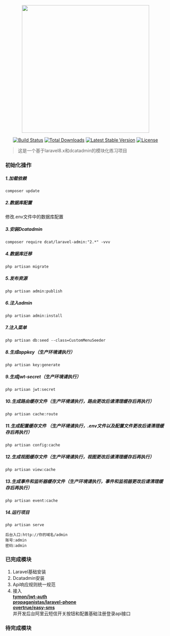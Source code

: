<p align="center"><a href="https://laravel.com" target="_blank"><img src="https://raw.githubusercontent.com/laravel/art/master/logo-lockup/5%20SVG/2%20CMYK/1%20Full%20Color/laravel-logolockup-cmyk-red.svg" width="400"></a></p>

<p align="center">
<a href="https://travis-ci.org/laravel/framework"><img src="https://travis-ci.org/laravel/framework.svg" alt="Build Status"></a>
<a href="https://packagist.org/packages/laravel/framework"><img src="https://img.shields.io/packagist/dt/laravel/framework" alt="Total Downloads"></a>
<a href="https://packagist.org/packages/laravel/framework"><img src="https://img.shields.io/packagist/v/laravel/framework" alt="Latest Stable Version"></a>
<a href="https://packagist.org/packages/laravel/framework"><img src="https://img.shields.io/packagist/l/laravel/framework" alt="License"></a>
</p>

> 这是一个基于laravel8.x和dcatadmin的模块化练习项目

### 初始化操作
##### 1.加载依赖 <br  />
`composer update`
##### 2.数据库配置 <br  />
修改.env文件中的数据库配置
##### 3.安装Dcatadmin <br  />
`composer require dcat/laravel-admin:"2.*" -vvv`   
##### 4.数据库迁移 <br  />
`php artisan migrate`
##### 5.发布资源 <br  />
`php artisan admin:publish`
##### 6.注入admin <br  />
`php artisan admin:install`
##### 7.注入菜单 <br  />
`php artisan db:seed --class=CustomMenuSeeder`
##### 8.生成appkey（生产环境请执行） <br  />
`php artisan key:generate`
##### 9.生成jwt-secret（生产环境请执行） <br  />
`php artisan jwt:secret`
##### 10.生成路由缓存文件（生产环境请执行，路由更改后请清理缓存后再执行） <br  />
`php artisan cache:route`
##### 11.生成配置缓存文件 （生产环境请执行，.env文件以及配置文件更改后请清理缓存后再执行） <br  />
`php artisan config:cache`
##### 12.生成视图缓存文件（生产环境请执行，视图更改后请清理缓存后再执行） <br  />
`php artisan view:cache`
##### 13.生成事件和监听器缓存文件（生产环境请执行，事件和监视器更改后请清理缓存后再执行） <br  />
`php artisan event:cache`
##### 14.运行项目 <br  />
`php artisan serve`
```
后台入口:http://你的域名/admin 
账号:admin
密码:admin
```

### 已完成模块
1. Laravel基础安装
2. Dcatadmin安装
3. Api响应规则统一规范
4. 接入<br  />
**[tymon/jwt-auth](https://github.com/tymondesigns/jwt-auth)** <br  />
**[propaganistas/laravel-phone](https://github.com/Propaganistas/Laravel-Phone)** <br  />
**[overtrue/easy-sms](https://github.com/overtrue/easy-sms)** <br  />
并开发后台阿里云短信开关按钮和配置基础注册登录api接口



### 待完成模块





